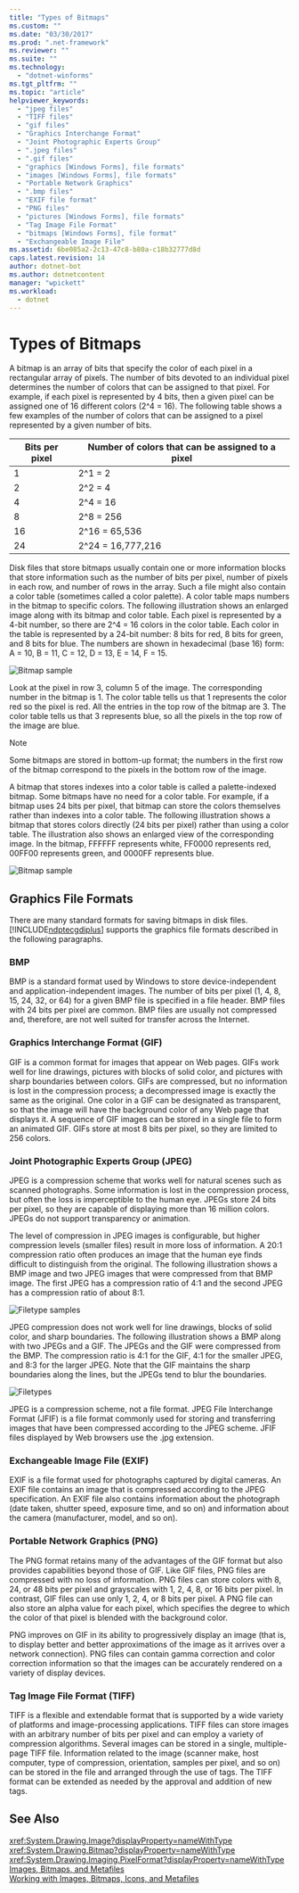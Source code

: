 ```yaml
---
title: "Types of Bitmaps"
ms.custom: ""
ms.date: "03/30/2017"
ms.prod: ".net-framework"
ms.reviewer: ""
ms.suite: ""
ms.technology: 
  - "dotnet-winforms"
ms.tgt_pltfrm: ""
ms.topic: "article"
helpviewer_keywords: 
  - "jpeg files"
  - "TIFF files"
  - "gif files"
  - "Graphics Interchange Format"
  - "Joint Photographic Experts Group"
  - ".jpeg files"
  - ".gif files"
  - "graphics [Windows Forms], file formats"
  - "images [Windows Forms], file formats"
  - "Portable Network Graphics"
  - ".bmp files"
  - "EXIF file format"
  - "PNG files"
  - "pictures [Windows Forms], file formats"
  - "Tag Image File Format"
  - "bitmaps [Windows Forms], file format"
  - "Exchangeable Image File"
ms.assetid: 6be085a2-2c13-47c8-b80a-c18b32777d8d
caps.latest.revision: 14
author: dotnet-bot
ms.author: dotnetcontent
manager: "wpickett"
ms.workload: 
  - dotnet
---
```

# Types of Bitmaps
A bitmap is an array of bits that specify the color of each pixel in a rectangular array of pixels. The number of bits devoted to an individual pixel determines the number of colors that can be assigned to that pixel. For example, if each pixel is represented by 4 bits, then a given pixel can be assigned one of 16 different colors (2^4 = 16). The following table shows a few examples of the number of colors that can be assigned to a pixel represented by a given number of bits.  
  
|Bits per pixel|Number of colors that can be assigned to a pixel|  
|--------------------|------------------------------------------------------|  
|1|2^1 = 2|  
|2|2^2 = 4|  
|4|2^4 = 16|  
|8|2^8 = 256|  
|16|2^16 = 65,536|  
|24|2^24 = 16,777,216|  
  
 Disk files that store bitmaps usually contain one or more information blocks that store information such as the number of bits per pixel, number of pixels in each row, and number of rows in the array. Such a file might also contain a color table (sometimes called a color palette). A color table maps numbers in the bitmap to specific colors. The following illustration shows an enlarged image along with its bitmap and color table. Each pixel is represented by a 4-bit number, so there are 2^4 = 16 colors in the color table. Each color in the table is represented by a 24-bit number: 8 bits for red, 8 bits for green, and 8 bits for blue. The numbers are shown in hexadecimal (base 16) form: A = 10, B = 11, C = 12, D = 13, E = 14, F = 15.  
  
 ![Bitmap sample](../../../../docs/framework/winforms/advanced/media/aboutgdip03-art01.gif "AboutGdip03_Art01")  
  
 Look at the pixel in row 3, column 5 of the image. The corresponding number in the bitmap is 1. The color table tells us that 1 represents the color red so the pixel is red. All the entries in the top row of the bitmap are 3. The color table tells us that 3 represents blue, so all the pixels in the top row of the image are blue.  
  
> [!NOTE]
>  Some bitmaps are stored in bottom-up format; the numbers in the first row of the bitmap correspond to the pixels in the bottom row of the image.  
  
 A bitmap that stores indexes into a color table is called a palette-indexed bitmap. Some bitmaps have no need for a color table. For example, if a bitmap uses 24 bits per pixel, that bitmap can store the colors themselves rather than indexes into a color table. The following illustration shows a bitmap that stores colors directly (24 bits per pixel) rather than using a color table. The illustration also shows an enlarged view of the corresponding image. In the bitmap, FFFFFF represents white, FF0000 represents red, 00FF00 represents green, and 0000FF represents blue.  
  
 ![Bitmap sample](../../../../docs/framework/winforms/advanced/media/aboutgdip03-art02.gif "AboutGdip03_Art02")  
  
## Graphics File Formats  
 There are many standard formats for saving bitmaps in disk files. [!INCLUDE[ndptecgdiplus](../../../../includes/ndptecgdiplus-md.md)] supports the graphics file formats described in the following paragraphs.  
  
### BMP  
 BMP is a standard format used by Windows to store device-independent and application-independent images. The number of bits per pixel (1, 4, 8, 15, 24, 32, or 64) for a given BMP file is specified in a file header. BMP files with 24 bits per pixel are common. BMP files are usually not compressed and, therefore, are not well suited for transfer across the Internet.  
  
### Graphics Interchange Format (GIF)  
 GIF is a common format for images that appear on Web pages. GIFs work well for line drawings, pictures with blocks of solid color, and pictures with sharp boundaries between colors. GIFs are compressed, but no information is lost in the compression process; a decompressed image is exactly the same as the original. One color in a GIF can be designated as transparent, so that the image will have the background color of any Web page that displays it. A sequence of GIF images can be stored in a single file to form an animated GIF. GIFs store at most 8 bits per pixel, so they are limited to 256 colors.  
  
### Joint Photographic Experts Group (JPEG)  
 JPEG is a compression scheme that works well for natural scenes such as scanned photographs. Some information is lost in the compression process, but often the loss is imperceptible to the human eye. JPEGs store 24 bits per pixel, so they are capable of displaying more than 16 million colors. JPEGs do not support transparency or animation.  
  
 The level of compression in JPEG images is configurable, but higher compression levels (smaller files) result in more loss of information. A 20:1 compression ratio often produces an image that the human eye finds difficult to distinguish from the original. The following illustration shows a BMP image and two JPEG images that were compressed from that BMP image. The first JPEG has a compression ratio of 4:1 and the second JPEG has a compression ratio of about 8:1.  
  
 ![Filetype samples](../../../../docs/framework/winforms/advanced/media/aboutgdip03-art03.gif "AboutGdip03_Art03")  
  
 JPEG compression does not work well for line drawings, blocks of solid color, and sharp boundaries. The following illustration shows a BMP along with two JPEGs and a GIF. The JPEGs and the GIF were compressed from the BMP. The compression ratio is 4:1 for the GIF, 4:1 for the smaller JPEG, and 8:3 for the larger JPEG. Note that the GIF maintains the sharp boundaries along the lines, but the JPEGs tend to blur the boundaries.  
  
 ![Filetypes](../../../../docs/framework/winforms/advanced/media/aboutgdip03-art03a.gif "AboutGdip03_Art03A")  
  
 JPEG is a compression scheme, not a file format. JPEG File Interchange Format (JFIF) is a file format commonly used for storing and transferring images that have been compressed according to the JPEG scheme. JFIF files displayed by Web browsers use the .jpg extension.  
  
### Exchangeable Image File (EXIF)  
 EXIF is a file format used for photographs captured by digital cameras. An EXIF file contains an image that is compressed according to the JPEG specification. An EXIF file also contains information about the photograph (date taken, shutter speed, exposure time, and so on) and information about the camera (manufacturer, model, and so on).  
  
### Portable Network Graphics (PNG)  
 The PNG format retains many of the advantages of the GIF format but also provides capabilities beyond those of GIF. Like GIF files, PNG files are compressed with no loss of information. PNG files can store colors with 8, 24, or 48 bits per pixel and grayscales with 1, 2, 4, 8, or 16 bits per pixel. In contrast, GIF files can use only 1, 2, 4, or 8 bits per pixel. A PNG file can also store an alpha value for each pixel, which specifies the degree to which the color of that pixel is blended with the background color.  
  
 PNG improves on GIF in its ability to progressively display an image (that is, to display better and better approximations of the image as it arrives over a network connection). PNG files can contain gamma correction and color correction information so that the images can be accurately rendered on a variety of display devices.  
  
### Tag Image File Format (TIFF)  
 TIFF is a flexible and extendable format that is supported by a wide variety of platforms and image-processing applications. TIFF files can store images with an arbitrary number of bits per pixel and can employ a variety of compression algorithms. Several images can be stored in a single, multiple-page TIFF file. Information related to the image (scanner make, host computer, type of compression, orientation, samples per pixel, and so on) can be stored in the file and arranged through the use of tags. The TIFF format can be extended as needed by the approval and addition of new tags.  
  
## See Also  
 <xref:System.Drawing.Image?displayProperty=nameWithType>  
 <xref:System.Drawing.Bitmap?displayProperty=nameWithType>  
 <xref:System.Drawing.Imaging.PixelFormat?displayProperty=nameWithType>  
 [Images, Bitmaps, and Metafiles](../../../../docs/framework/winforms/advanced/images-bitmaps-and-metafiles.md)  
 [Working with Images, Bitmaps, Icons, and Metafiles](../../../../docs/framework/winforms/advanced/working-with-images-bitmaps-icons-and-metafiles.md)
